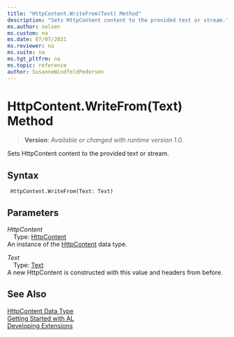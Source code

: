 ```yaml
---
title: "HttpContent.WriteFrom(Text) Method"
description: "Sets HttpContent content to the provided text or stream."
ms.author: solsen
ms.custom: na
ms.date: 07/07/2021
ms.reviewer: na
ms.suite: na
ms.tgt_pltfrm: na
ms.topic: reference
author: SusanneWindfeldPedersen
---
```

[//]: # (START>DO_NOT_EDIT)
[//]: # (IMPORTANT:Do not edit any of the content between here and the END>DO_NOT_EDIT.)
[//]: # (Any modifications should be made in the .xml files in the ModernDev repo.)
# HttpContent.WriteFrom(Text) Method
> **Version**: _Available or changed with runtime version 1.0._

Sets HttpContent content to the provided text or stream.


## Syntax
```AL
 HttpContent.WriteFrom(Text: Text)
```
## Parameters
*HttpContent*  
&emsp;Type: [HttpContent](httpcontent-data-type.md)  
An instance of the [HttpContent](httpcontent-data-type.md) data type.  

*Text*  
&emsp;Type: [Text](../text/text-data-type.md)  
A new HttpContent is constructed with this value and headers from before.  



[//]: # (IMPORTANT: END>DO_NOT_EDIT)
## See Also
[HttpContent Data Type](httpcontent-data-type.md)  
[Getting Started with AL](../../devenv-get-started.md)  
[Developing Extensions](../../devenv-dev-overview.md)